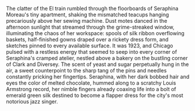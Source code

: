 The clatter of the El train rumbled through the floorboards of Seraphina Moreau's tiny apartment, shaking the mismatched teacups hanging precariously above her sewing machine.  Dust motes danced in the afternoon sunlight that streamed through the grime-streaked window, illuminating the chaos of her workspace: spools of silk ribbon overflowing baskets, half-finished gowns draped over a rickety dress form, and sketches pinned to every available surface. It was 1923, and Chicago pulsed with a restless energy that seemed to seep into every corner of Seraphina's cramped atelier, nestled above a bakery on the bustling corner of Clark and Diversey.  The scent of yeast and sugar perpetually hung in the air, a sweet counterpoint to the sharp tang of the pins and needles constantly pricking her fingertips.  Seraphina, with her dark bobbed hair and eyes the color of melted chocolate, hummed along to a scratchy Louis Armstrong record, her nimble fingers already coaxing life into a bolt of emerald green silk destined to become a flapper dress for the city's most notorious jazz singer.
